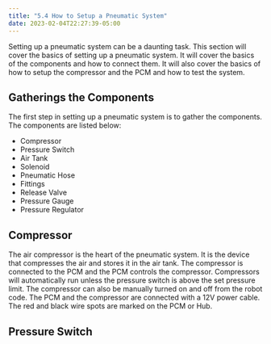 ```yaml
---
title: "5.4 How to Setup a Pneumatic System"
date: 2023-02-04T22:27:39-05:00
---
```


Setting up a pneumatic system can be a daunting task. This section will cover the basics of setting up a pneumatic system. It will cover the basics of the components and how to connect them. It will also cover the basics of how to setup the compressor and the PCM and how to test the system.

## Gatherings the Components

The first step in setting up a pneumatic system is to gather the components. The components are listed below:

- Compressor
- Pressure Switch
- Air Tank
- Solenoid
- Pneumatic Hose
- Fittings
- Release Valve
- Pressure Gauge
- Pressure Regulator

## Compressor

The air compressor is the heart of the pneumatic system. It is the device that compresses the air and stores it in the air tank. The compressor is connected to the PCM and the PCM controls the compressor. Compressors will automatically run unless the pressure switch is above the set pressure limit. The compressor can also be manually turned on and off from the robot code. The PCM and the compressor are connected with a 12V power cable. The red and black wire spots are marked on the PCM or Hub.

## Pressure Switch